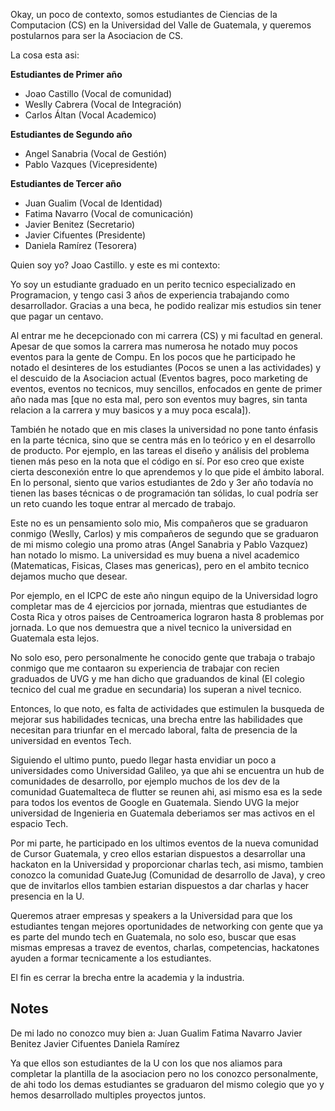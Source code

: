 Okay, un poco de contexto, somos estudiantes de Ciencias de la Computacion (CS) en la Universidad del Valle de Guatemala, y queremos postularnos para ser la Asociacion de CS.

La cosa esta asi:

**Estudiantes de Primer año**
- Joao Castillo (Vocal de comunidad)
- Weslly Cabrera (Vocal de Integración)
- Carlos Áltan (Vocal Academico)

**Estudiantes de Segundo año**
- Angel Sanabria (Vocal de Gestión)
- Pablo Vazques  (Vicepresidente)

**Estudiantes de Tercer año**
- Juan Gualim (Vocal de Identidad)
- Fatima Navarro (Vocal de comunicación)
- Javier Benitez (Secretario)
- Javier Cifuentes (Presidente)
- Daniela Ramírez (Tesorera)

Quien soy yo? Joao Castillo. y este es mi contexto:

Yo soy un estudiante graduado en un perito tecnico especializado en Programacion, y tengo casi 3 años de experiencia trabajando como desarrollador. Gracias a una beca, he podido realizar mis estudios sin tener que pagar un centavo.

Al entrar me he decepcionado con mi carrera (CS) y mi facultad en general. Apesar de que somos la carrera mas numerosa he notado muy pocos eventos para la gente de Compu. En los pocos que he participado he notado el desinteres de los estudiantes (Pocos se unen a las actividades) y el descuido de la Asociacion actual (Eventos bagres, poco marketing de eventos, eventos no tecnicos, muy sencillos, enfocados en gente de primer año nada mas [que no esta mal, pero son eventos muy bagres, sin tanta relacion a la carrera y muy basicos y a muy poca escala]). 

También he notado que en mis clases la universidad no pone tanto énfasis en la parte técnica, sino que se centra más en lo teórico y en el desarrollo de producto. Por ejemplo, en las tareas el diseño y análisis del problema tienen más peso en la nota que el código en sí. Por eso creo que existe cierta desconexión entre lo que aprendemos y lo que pide el ámbito laboral. En lo personal, siento que varios estudiantes de 2do y 3er año todavía no tienen las bases técnicas o de programación tan sólidas, lo cual podría ser un reto cuando les toque entrar al mercado de trabajo.

Este no es un pensamiento solo mio, Mis compañeros que se graduaron conmigo (Weslly, Carlos) y mis compañeros de segundo que se graduaron de mi mismo colegio una promo atras (Angel Sanabria y Pablo Vazquez) han notado lo mismo. La universidad es muy buena a nivel academico (Matematicas, Fisicas, Clases mas genericas), pero en el ambito tecnico dejamos mucho que desear.

Por ejemplo, en el ICPC de este año ningun equipo de la Universidad logro completar mas de 4 ejercicios por jornada, mientras que estudiantes de Costa Rica y otros paises de Centroamerica lograron hasta 8 problemas por jornada. Lo que nos demuestra que a nivel tecnico la universidad en Guatemala esta lejos.

No solo eso, pero personalmente he conocido gente que trabaja o trabajo conmigo que me contaaron su experiencia de trabajar con recien graduados de UVG y me han dicho que graduandos de kinal (El colegio tecnico del cual me gradue en secundaria) los superan a nivel tecnico. 

Entonces, lo que noto, es falta de actividades que estimulen la busqueda de mejorar sus habilidades tecnicas, una brecha entre las habilidades que necesitan para triunfar en el mercado laboral, falta de presencia de la universidad en eventos Tech.

Siguiendo el ultimo punto, puedo llegar hasta envidiar un poco a universidades como Universidad Galileo, ya que ahi se encuentra un hub de comunidades de desarrollo, por ejemplo muchos de los dev de la comunidad Guatemalteca de flutter se reunen ahi, asi mismo esa es la sede para todos los eventos de Google en Guatemala. Siendo UVG la mejor universidad de Ingenieria en Guatemala deberiamos ser mas activos en el espacio Tech.

Por mi parte, he participado en los ultimos eventos de la nueva comunidad de Cursor Guatemala, y creo ellos estarian dispuestos a desarrollar una hackaton en la Universidad y proporcionar charlas tech, asi mismo, tambien conozco la comunidad GuateJug (Comunidad de desarrollo de Java), y creo que de invitarlos ellos tambien estarian dispuestos a dar charlas y hacer presencia en la U.

Queremos atraer empresas y speakers a la Universidad para que los estudiantes tengan mejores oportunidades de networking con gente que ya es parte del mundo tech en Guatemala, no solo eso, buscar que esas mismas empresas a travez de eventos, charlas, competencias, hackatones ayuden a formar tecnicamente a los estudiantes.

El fin es cerrar la brecha entre la academia y la industria.

## Notes

De mi lado no conozco muy bien a:
Juan Gualim
Fatima Navarro
Javier Benitez
Javier Cifuentes
Daniela Ramírez

Ya que ellos son estudiantes de la U con los que nos aliamos para completar la plantilla de la asociacion pero no los conozco personalmente, de ahi todo los demas estudiantes se graduaron del mismo colegio que yo y hemos desarrollado multiples proyectos juntos.